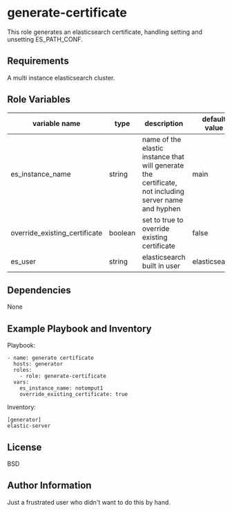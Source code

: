 generate-certificate
=========

This role generates an elasticsearch certificate, handling setting and unsetting ES_PATH_CONF.

Requirements
------------

A multi instance elasticsearch cluster.

Role Variables
--------------

variable name | type | description | default value
------------- | -------- | ------------------------ | -------------
es_instance_name | string | name of the elastic instance that will generate the certificate, not including server name and hyphen | main
override_existing_certificate | boolean | set to true to override existing certificate | false
es_user | string | elasticsearch built in user | elasticsearch

Dependencies
------------

None

Example Playbook and Inventory
----------------
Playbook:

    - name: generate certificate
      hosts: generator
      roles:
        - role: generate-certificate
      vars:
        es_instance_name: notomput1
        override_existing_certificate: true
        
Inventory:

    [generator]
    elastic-server


License
-------

BSD

Author Information
------------------

Just a frustrated user who didn't want to do this by hand.
